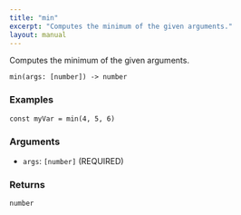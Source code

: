 ```yaml
---
title: "min"
excerpt: "Computes the minimum of the given arguments."
layout: manual
---
```


Computes the minimum of the given arguments.



```
min(args: [number]) -> number
```

### Examples

```kcl
const myVar = min(4, 5, 6)
```

### Arguments

* `args`: `[number]` (REQUIRED)

### Returns

`number`



